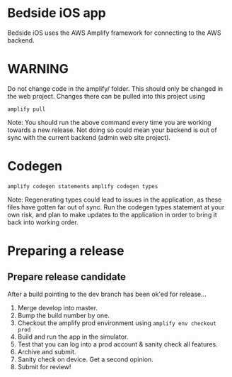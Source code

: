 # Bedside iOS app

Bedside iOS uses the AWS Amplify framework for connecting to the AWS backend.

# WARNING

Do not change code in the amplify/ folder. This should only be changed in the web project. Changes there can be pulled into this project using

`amplify pull`

Note:  You should run the above command every time you are working towards a new release.  Not doing so could mean your backend is out of sync with the current backend (admin web site project).  

# Codegen
`amplify codegen statements`
`amplify codegen types`

Note:  Regenerating types could lead to issues in the application, as these files have gotten far out of sync.  Run the codegen types statement at your own risk, and plan to make updates to the application in order to bring it back into working order.

# Preparing a release

## Prepare release candidate

After a build pointing to the dev branch has been ok'ed for release...

1. Merge develop into master.
2. Bump the build number by one.
3. Checkout the amplify prod environment using `amplify env checkout prod`
4. Build and run the app in the simulator. 
5. Test that you can log into a prod account & sanity check all features.
6. Archive and submit.
7. Sanity check on device. Get a second opinion.
8. Submit for review!
